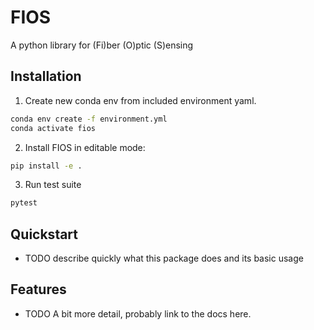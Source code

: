 # FIOS

A python library for (Fi)ber (O)ptic (S)ensing


Installation
------------
1. Create new conda env from included environment yaml.

```bash
conda env create -f environment.yml
conda activate fios
```

2. Install FIOS in editable mode:

```bash
pip install -e .
```

3. Run test suite

```bash
pytest
```


Quickstart
---------

* TODO describe quickly what this package does and its basic usage


Features
--------

* TODO A bit more detail, probably link to the docs here.
